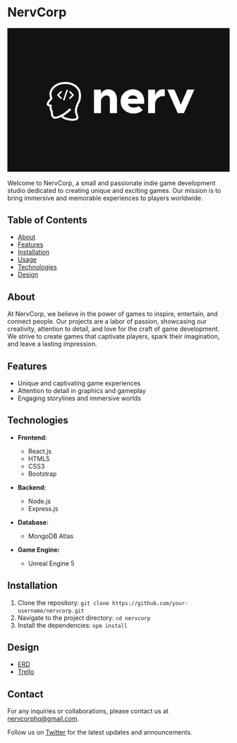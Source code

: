 # NervCorp

![NervCorp Logo](./vite-app/src/assets/nervdark.png)

Welcome to NervCorp, a small and passionate indie game development studio dedicated to creating unique and exciting games. Our mission is to bring immersive and memorable experiences to players worldwide.

## Table of Contents

- [About](#about)
- [Features](#features)
- [Installation](#installation)
- [Usage](#usage)
- [Technologies](#technologies)
- [Design](#design)

## About

At NervCorp, we believe in the power of games to inspire, entertain, and connect people. Our projects are a labor of passion, showcasing our creativity, attention to detail, and love for the craft of game development. We strive to create games that captivate players, spark their imagination, and leave a lasting impression.

## Features

- Unique and captivating game experiences
- Attention to detail in graphics and gameplay
- Engaging storylines and immersive worlds

## Technologies

- **Frontend:**
  - React.js
  - HTML5
  - CSS3
  - Bootstrap

- **Backend:**
  - Node.js
  - Express.js

- **Database:**
  - MongoDB Atlas

- **Game Engine:**
  - Unreal Engine 5

## Installation

1. Clone the repository: `git clone https://github.com/your-username/nervcorp.git`
2. Navigate to the project directory: `cd nervcorp`
3. Install the dependencies: `npm install`


## Design

- [ERD](https://lucid.app/lucidchart/b1000531-81f3-4760-9578-f17003473bc8/edit?viewport_loc=-83%2C-459%2C3294%2C1655%2C0_0&invitationId=inv_9dc86ad1-d1f2-4f5d-a58d-0a3986886dc1)
- [Trello](https://trello.com/invite/b/sYxawdV4/ATTI5c242f8db8ba4a585ebf6ab6159754efC9DCEC38/nerv)


## Contact

For any inquiries or collaborations, please contact us at [nervcorphq@gmail.com](mailto:nervcorphq@gmail.com).

Follow us on [Twitter](https://twitter.com/NervCorpHQ) for the latest updates and announcements.

